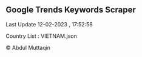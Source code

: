 

## Google Trends Keywords Scraper 
 
Last Update 12-02-2023 , 17:52:58

Country List :
VIETNAM.json



© Abdul Muttaqin 
